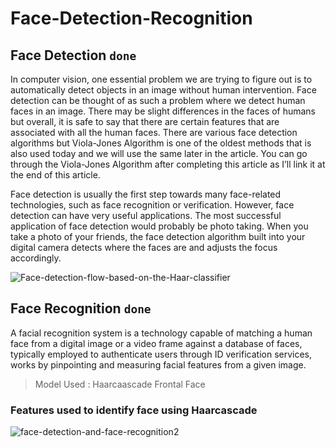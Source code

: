 # Face-Detection-Recognition

## Face Detection `done`
In computer vision, one essential problem we are trying to figure out is to automatically detect objects in an image without human intervention. Face detection can be thought of as such a problem where we detect human faces in an image. There may be slight differences in the faces of humans but overall, it is safe to say that there are certain features that are associated with all the human faces. There are various face detection algorithms but Viola-Jones Algorithm is one of the oldest methods that is also used today and we will use the same later in the article. You can go through the Viola-Jones Algorithm after completing this article as I’ll link it at the end of this article.

Face detection is usually the first step towards many face-related technologies, such as face recognition or verification. However, face detection can have very useful applications. The most successful application of face detection would probably be photo taking. When you take a photo of your friends, the face detection algorithm built into your digital camera detects where the faces are and adjusts the focus accordingly.

![Face-detection-flow-based-on-the-Haar-classifier](https://user-images.githubusercontent.com/92254479/136694093-e105a4bb-e79a-4a6e-bc0b-4cabc3f0886e.png)


## Face Recognition `done`

A facial recognition system is a technology capable of matching a human face from a digital image or a video frame against a database of faces, typically employed to authenticate users through ID verification services, works by pinpointing and measuring facial features from a given image.

> Model Used : Haarcaascade Frontal Face 

### Features used to identify face using Haarcascade

![face-detection-and-face-recognition2](https://user-images.githubusercontent.com/92254479/136694327-7d0436d9-a800-4650-9ad0-3f01cc1e356e.png)
